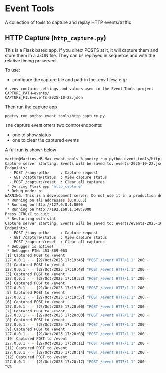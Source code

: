 # Event Tools
A collection of tools to capture and replay HTTP events/traffic

## HTTP Capture (`http_capture.py`)
This is a Flask based app. If you direct POSTS at it, it will capture them and store them in a JSON file. They can be replayed in sequence and with the relative timing preserved. 

To use:
- configure the capture file and path in the .env filew, e.g.:
```
# .env contains settings and values used in the Event Tools project
CAPTURE_PATH=events/
CAPTURE_FILE=events-2025-10-22.json
```

Then run the capture app
```sh
poetry run python event_tools/http_capture.py
```

The capture event offers two control endpoints:
- one to show status
- one to clear the captured events

A full run is shown below
```sh
martin@Martins-M3-Max event_tools % poetry run python event_tools/http_capture.py
Capture server starting. Events will be saved to: events-2025-10-22.json
Endpoints:
  - POST /<any-path>     : Capture request
  - GET /capture/status  : View capture status
  - POST /capture/reset  : Clear all captures
 * Serving Flask app 'http_capture'
 * Debug mode: on
WARNING: This is a development server. Do not use it in a production deployment. Use a production WSGI server instead.
 * Running on all addresses (0.0.0.0)
 * Running on http://127.0.0.1:8000
 * Running on http://192.168.1.148:8000
Press CTRL+C to quit
 * Restarting with stat
Capture server starting. Events will be saved to: events/events-2025-10-22.json
Endpoints:
  - POST /<any-path>     : Capture request
  - GET /capture/status  : View capture status
  - POST /capture/reset  : Clear all captures
 * Debugger is active!
 * Debugger PIN: 453-309-063
[1] Captured POST to /event
127.0.0.1 - - [22/Oct/2025 17:19:45] "POST /event HTTP/1.1" 200 -
[2] Captured POST to /event
127.0.0.1 - - [22/Oct/2025 17:19:48] "POST /event HTTP/1.1" 200 -
[3] Captured POST to /event
127.0.0.1 - - [22/Oct/2025 17:19:52] "POST /event HTTP/1.1" 200 -
[4] Captured POST to /event
127.0.0.1 - - [22/Oct/2025 17:19:55] "POST /event HTTP/1.1" 200 -
[5] Captured POST to /event
127.0.0.1 - - [22/Oct/2025 17:19:57] "POST /event HTTP/1.1" 200 -
[6] Captured POST to /event
127.0.0.1 - - [22/Oct/2025 17:20:00] "POST /event HTTP/1.1" 200 -
[7] Captured POST to /event
127.0.0.1 - - [22/Oct/2025 17:20:03] "POST /event HTTP/1.1" 200 -
[8] Captured POST to /event
127.0.0.1 - - [22/Oct/2025 17:20:05] "POST /event HTTP/1.1" 200 -
[9] Captured POST to /event
127.0.0.1 - - [22/Oct/2025 17:20:08] "POST /event HTTP/1.1" 200 -
[10] Captured POST to /event
127.0.0.1 - - [22/Oct/2025 17:20:11] "POST /event HTTP/1.1" 200 -
[11] Captured POST to /event
127.0.0.1 - - [22/Oct/2025 17:20:14] "POST /event HTTP/1.1" 200 -
[12] Captured POST to /event
127.0.0.1 - - [22/Oct/2025 17:20:17] "POST /event HTTP/1.1" 200 -
^C%                                                                                                  
```